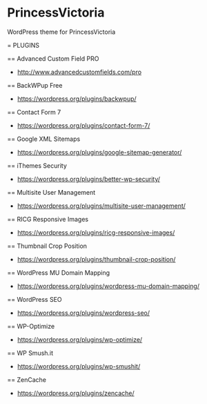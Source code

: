 
PrincessVictoria
================

WordPress theme for PrincessVictoria


= PLUGINS


== Advanced Custom Field PRO

* http://www.advancedcustomfields.com/pro

== BackWPup Free

* https://wordpress.org/plugins/backwpup/

== Contact Form 7

* https://wordpress.org/plugins/contact-form-7/

== Google XML Sitemaps

* https://wordpress.org/plugins/google-sitemap-generator/

== iThemes Security

* https://wordpress.org/plugins/better-wp-security/

== Multisite User Management

* https://wordpress.org/plugins/multisite-user-management/

== RICG Responsive Images

* https://wordpress.org/plugins/ricg-responsive-images/

== Thumbnail Crop Position

* https://wordpress.org/plugins/thumbnail-crop-position/

== WordPress MU Domain Mapping

* https://wordpress.org/plugins/wordpress-mu-domain-mapping/

== WordPress SEO

* https://wordpress.org/plugins/wordpress-seo/

== WP-Optimize

* https://wordpress.org/plugins/wp-optimize/

== WP Smush.it

* https://wordpress.org/plugins/wp-smushit/

== ZenCache

* https://wordpress.org/plugins/zencache/
